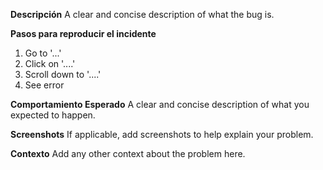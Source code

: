 
**Descripción**
A clear and concise description of what the bug is.

**Pasos para reproducir el incidente**
1. Go to '...'
2. Click on '....'
3. Scroll down to '....'
4. See error

**Comportamiento Esperado**
A clear and concise description of what you expected to happen.

**Screenshots**
If applicable, add screenshots to help explain your problem.

**Contexto**
Add any other context about the problem here.
